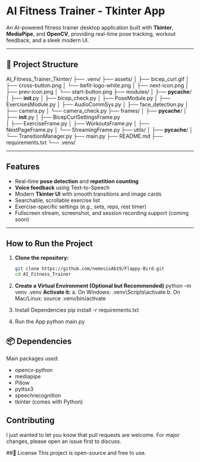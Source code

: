﻿# AI Fitness Trainer - Tkinter App

 An AI-powered fitness trainer desktop application built with **Tkinter**, **MediaPipe**, and **OpenCV**, providing real-time pose tracking, workout feedback, and a sleek modern UI.

---

## 📁 Project Structure
AI_Fitness_Trainer_Tkinter/
├── .venv/
├── assets/
│   ├── bicep_curl.gif
│   ├── cross-button.png
│   └── befit-logo-white.png
│   ├── next-icon.png
│   ├── prev-icon.png
│   └── start-button.png
├── modules/
│   ├── __pycache__/
│   ├── __init__.py
│   ├── bicep_check.py
│   ├── PoseModule.py
│   ├── ExercisesModule.py
│   ├── AudioCommSys.py
│   ├── face_detection.py
│   ├── camera.py
│   └── camera_check.py
├── frames/
│   ├── __pycache__/
│   ├── __init__.py
│   ├── BicepCurlSettingsFrame.py	
│   ├── ExerciseFrame.py
│   ├── WorkoutsFrame.py
│   ├── NextPageFrame.py
│   └── StreamingFrame.py
├── utils/
│   ├── __pycache__/
│   └── TransitionManager.py
├── main.py
├── README.md
├── requirements.txt
└── .venv/

---

## Features

- Real-time **pose detection** and **repetition counting**
- **Voice feedback** using Text-to-Speech
- Modern **Tkinter UI** with smooth transitions and image cards
- Searchable, scrollable exercise list
- Exercise-specific settings (e.g., sets, reps, rest timer)
- Fullscreen stream, screenshot, and session recording support (coming soon)

---

## How to Run the Project

1. **Clone the repository:**
   ```bash
   git clone https://github.com/nemesisAb19/Flappy-Bird.git
   cd AI_Fitness_Trainer

2. **Create a Virtual Environment (Optional but Recommended)**
   python -m venv .venv
   **Activate it:**
   a. On Windows:
   .venv\Scripts\activate
   b. On Mac/Linux:
   source .venv/bin/activate

3. Install Dependencies
   pip install -r requirements.txt

4. Run the App
   python main.py


## 📦 Dependencies
Main packages used:
- opencv-python
- mediapipe
- Pillow
- pyttsx3
- speechrecognition
- tkinter (comes with Python)


## Contributing
I just wanted to let you know that pull requests are welcome. For major changes, please open an issue first to discuss.


##📃 License
This project is open-source and free to use.
